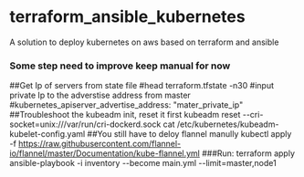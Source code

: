 # terraform_ansible_kubernetes
A solution to deploy kubernetes on aws based on terraform and ansible
### Some step need to improve keep manual for now

##Get Ip of servers from state file
#head terraform.tfstate -n30
#input private Ip to the adverstise address from master
#kubernetes_apiserver_advertise_address: "mater_private_ip"
##Troubleshoot the kubeadm init, reset it first
 kubeadm reset --cri-socket=unix:///var/run/cri-dockerd.sock
 cat /etc/kubernetes/kubeadm-kubelet-config.yaml
##You still have to deloy flannel manully
kubectl apply -f https://raw.githubusercontent.com/flannel-io/flannel/master/Documentation/kube-flannel.yml
###Run:
terraform apply
 ansible-playbook -i inventory --become main.yml --limit=master,node1

